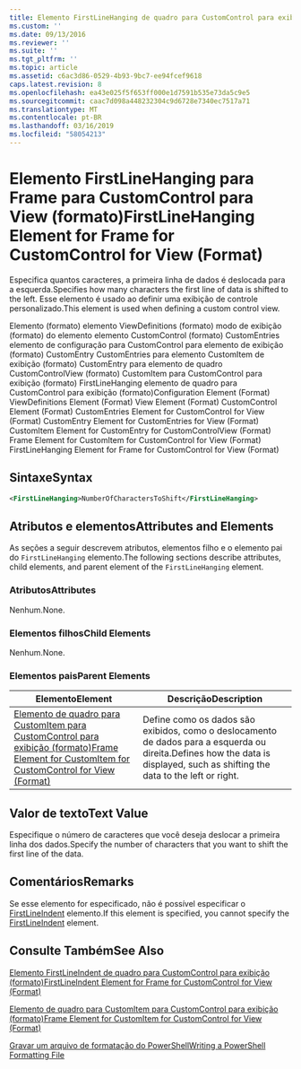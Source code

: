 ```yaml
---
title: Elemento FirstLineHanging de quadro para CustomControl para exibição (formato) | Microsoft Docs
ms.custom: ''
ms.date: 09/13/2016
ms.reviewer: ''
ms.suite: ''
ms.tgt_pltfrm: ''
ms.topic: article
ms.assetid: c6ac3d86-0529-4b93-9bc7-ee94fcef9618
caps.latest.revision: 8
ms.openlocfilehash: ea43e025f5f653ff000e1d7591b535e73da5c9e5
ms.sourcegitcommit: caac7d098a448232304c9d6728e7340ec7517a71
ms.translationtype: MT
ms.contentlocale: pt-BR
ms.lasthandoff: 03/16/2019
ms.locfileid: "58054213"
---
```

# <a name="firstlinehanging-element-for-frame-for-customcontrol-for-view-format"></a><span data-ttu-id="7da7b-102">Elemento FirstLineHanging para Frame para CustomControl para View (formato)</span><span class="sxs-lookup"><span data-stu-id="7da7b-102">FirstLineHanging Element for Frame for CustomControl for View (Format)</span></span>

<span data-ttu-id="7da7b-103">Especifica quantos caracteres, a primeira linha de dados é deslocada para a esquerda.</span><span class="sxs-lookup"><span data-stu-id="7da7b-103">Specifies how many characters the first line of data is shifted to the left.</span></span> <span data-ttu-id="7da7b-104">Esse elemento é usado ao definir uma exibição de controle personalizado.</span><span class="sxs-lookup"><span data-stu-id="7da7b-104">This element is used when defining a custom control view.</span></span>

<span data-ttu-id="7da7b-105">Elemento (formato) elemento ViewDefinitions (formato) modo de exibição (formato) do elemento elemento CustomControl (formato) CustomEntries elemento de configuração para CustomControl para elemento de exibição (formato) CustomEntry CustomEntries para elemento CustomItem de exibição (formato) CustomEntry para elemento de quadro CustomControlView (formato) CustomItem para CustomControl para exibição (formato) FirstLineHanging elemento de quadro para CustomControl para exibição (formato)</span><span class="sxs-lookup"><span data-stu-id="7da7b-105">Configuration Element (Format) ViewDefinitions Element (Format) View Element (Format) CustomControl Element (Format) CustomEntries Element for CustomControl for View (Format) CustomEntry Element for CustomEntries for View (Format) CustomItem Element for CustomEntry for CustomControlView (Format) Frame Element for CustomItem for CustomControl for View (Format) FirstLineHanging Element for Frame for CustomControl for View (Format)</span></span>

## <a name="syntax"></a><span data-ttu-id="7da7b-106">Sintaxe</span><span class="sxs-lookup"><span data-stu-id="7da7b-106">Syntax</span></span>

```xml
<FirstLineHanging>NumberOfCharactersToShift</FirstLineHanging>
```

## <a name="attributes-and-elements"></a><span data-ttu-id="7da7b-107">Atributos e elementos</span><span class="sxs-lookup"><span data-stu-id="7da7b-107">Attributes and Elements</span></span>

<span data-ttu-id="7da7b-108">As seções a seguir descrevem atributos, elementos filho e o elemento pai do `FirstLineHanging` elemento.</span><span class="sxs-lookup"><span data-stu-id="7da7b-108">The following sections describe attributes, child elements, and parent element of the `FirstLineHanging` element.</span></span>

### <a name="attributes"></a><span data-ttu-id="7da7b-109">Atributos</span><span class="sxs-lookup"><span data-stu-id="7da7b-109">Attributes</span></span>

<span data-ttu-id="7da7b-110">Nenhum.</span><span class="sxs-lookup"><span data-stu-id="7da7b-110">None.</span></span>

### <a name="child-elements"></a><span data-ttu-id="7da7b-111">Elementos filhos</span><span class="sxs-lookup"><span data-stu-id="7da7b-111">Child Elements</span></span>

<span data-ttu-id="7da7b-112">Nenhum.</span><span class="sxs-lookup"><span data-stu-id="7da7b-112">None.</span></span>

### <a name="parent-elements"></a><span data-ttu-id="7da7b-113">Elementos pais</span><span class="sxs-lookup"><span data-stu-id="7da7b-113">Parent Elements</span></span>

|<span data-ttu-id="7da7b-114">Elemento</span><span class="sxs-lookup"><span data-stu-id="7da7b-114">Element</span></span>|<span data-ttu-id="7da7b-115">Descrição</span><span class="sxs-lookup"><span data-stu-id="7da7b-115">Description</span></span>|
|-------------|-----------------|
|[<span data-ttu-id="7da7b-116">Elemento de quadro para CustomItem para CustomControl para exibição (formato)</span><span class="sxs-lookup"><span data-stu-id="7da7b-116">Frame Element for CustomItem for CustomControl for View (Format)</span></span>](./frame-element-for-customitem-for-customcontrol-for-view-format.md)|<span data-ttu-id="7da7b-117">Define como os dados são exibidos, como o deslocamento de dados para a esquerda ou direita.</span><span class="sxs-lookup"><span data-stu-id="7da7b-117">Defines how the data is displayed, such as shifting the data to the left or right.</span></span>|

## <a name="text-value"></a><span data-ttu-id="7da7b-118">Valor de texto</span><span class="sxs-lookup"><span data-stu-id="7da7b-118">Text Value</span></span>

<span data-ttu-id="7da7b-119">Especifique o número de caracteres que você deseja deslocar a primeira linha dos dados.</span><span class="sxs-lookup"><span data-stu-id="7da7b-119">Specify the number of characters that you want to shift the first line of the data.</span></span>

## <a name="remarks"></a><span data-ttu-id="7da7b-120">Comentários</span><span class="sxs-lookup"><span data-stu-id="7da7b-120">Remarks</span></span>

<span data-ttu-id="7da7b-121">Se esse elemento for especificado, não é possível especificar o [FirstLineIndent](./firstlineindent-element-for-frame-for-customcontrol-for-view-format.md) elemento.</span><span class="sxs-lookup"><span data-stu-id="7da7b-121">If this element is specified, you cannot specify the [FirstLineIndent](./firstlineindent-element-for-frame-for-customcontrol-for-view-format.md) element.</span></span>

## <a name="see-also"></a><span data-ttu-id="7da7b-122">Consulte Também</span><span class="sxs-lookup"><span data-stu-id="7da7b-122">See Also</span></span>

[<span data-ttu-id="7da7b-123">Elemento FirstLineIndent de quadro para CustomControl para exibição (formato)</span><span class="sxs-lookup"><span data-stu-id="7da7b-123">FirstLineIndent Element for Frame for CustomControl for View (Format)</span></span>](./firstlineindent-element-for-frame-for-customcontrol-for-view-format.md)

[<span data-ttu-id="7da7b-124">Elemento de quadro para CustomItem para CustomControl para exibição (formato)</span><span class="sxs-lookup"><span data-stu-id="7da7b-124">Frame Element for CustomItem for CustomControl for View (Format)</span></span>](./frame-element-for-customitem-for-customcontrol-for-view-format.md)

[<span data-ttu-id="7da7b-125">Gravar um arquivo de formatação do PowerShell</span><span class="sxs-lookup"><span data-stu-id="7da7b-125">Writing a PowerShell Formatting File</span></span>](./writing-a-powershell-formatting-file.md)
